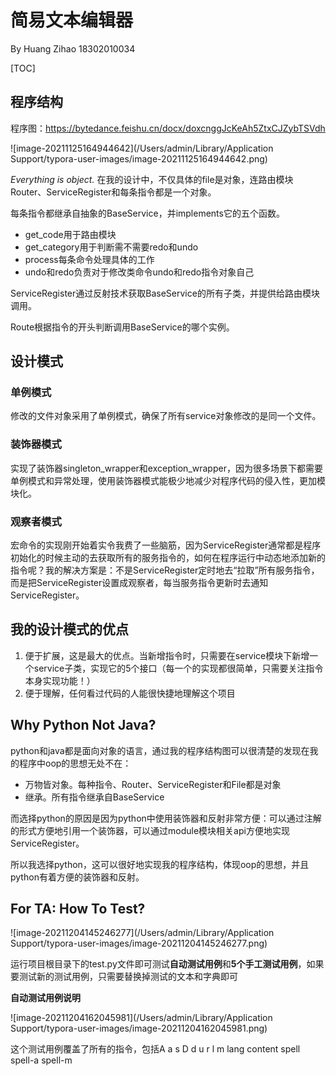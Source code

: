 # 简易文本编辑器

By Huang Zihao 18302010034

[TOC]



## 程序结构

程序图：https://bytedance.feishu.cn/docx/doxcnggJcKeAh5ZtxCJZybTSVdh

![image-20211125164944642](/Users/admin/Library/Application Support/typora-user-images/image-20211125164944642.png)

*Everything is object.* 在我的设计中，不仅具体的file是对象，连路由模块Router、ServiceRegister和每条指令都是一个对象。

每条指令都继承自抽象的BaseService，并implements它的五个函数。

- get_code用于路由模块
- get_category用于判断需不需要redo和undo
- process每条命令处理具体的工作
- undo和redo负责对于修改类命令undo和redo指令对象自己

ServiceRegister通过反射技术获取BaseService的所有子类，并提供给路由模块调用。

Route根据指令的开头判断调用BaseService的哪个实例。

## 设计模式

### 单例模式

修改的文件对象采用了单例模式，确保了所有service对象修改的是同一个文件。

### 装饰器模式

实现了装饰器singleton_wrapper和exception_wrapper，因为很多场景下都需要单例模式和异常处理，使用装饰器模式能极少地减少对程序代码的侵入性，更加模块化。

### 观察者模式

宏命令的实现刚开始着实令我费了一些脑筋，因为ServiceRegister通常都是程序初始化的时候主动的去获取所有的服务指令的，如何在程序运行中动态地添加新的指令呢？我的解决方案是：不是ServiceRegister定时地去“拉取”所有服务指令，而是把ServiceRegister设置成观察者，每当服务指令更新时去通知ServiceRegister。

## 我的设计模式的优点

1. 便于扩展，这是最大的优点。当新增指令时，只需要在service模块下新增一个service子类，实现它的5个接口（每一个的实现都很简单，只需要关注指令本身实现功能！）
2. 便于理解，任何看过代码的人能很快捷地理解这个项目

## Why Python Not Java?

python和java都是面向对象的语言，通过我的程序结构图可以很清楚的发现在我的程序中oop的思想无处不在：

- 万物皆对象。每种指令、Router、ServiceRegister和File都是对象
- 继承。所有指令继承自BaseService

而选择python的原因是因为python中使用装饰器和反射非常方便：可以通过注解的形式方便地引用一个装饰器，可以通过module模块相关api方便地实现ServiceRegister。

所以我选择python，这可以很好地实现我的程序结构，体现oop的思想，并且python有着方便的装饰器和反射。

## For TA: How To Test?

![image-20211204145246277](/Users/admin/Library/Application Support/typora-user-images/image-20211204145246277.png)

运行项目根目录下的test.py文件即可测试**自动测试用例**和**5个手工测试用例**，如果要测试新的测试用例，只需要替换掉测试的文本和字典即可

  **自动测试用例说明**

![image-20211204162045981](/Users/admin/Library/Application Support/typora-user-images/image-20211204162045981.png)

这个测试用例覆盖了所有的指令，包括A a s D d u r l m lang content spell spell-a spell-m
